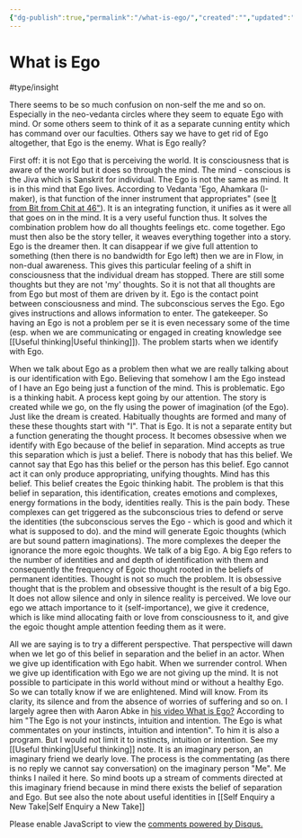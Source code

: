 ```yaml
---
{"dg-publish":true,"permalink":"/what-is-ego/","created":"","updated":""}
---
```



<!-- Google tag (gtag.js) --> <script async src="https://www.googletagmanager.com/gtag/js?id=G-VTS8P5L3R1"></script> <script> window.dataLayer = window.dataLayer || []; function gtag(){dataLayer.push(arguments);} gtag('js', new Date()); gtag('config', 'G-VTS8P5L3R1'); </script>

# What is Ego

#type/insight 

There seems to be so much confusion on non-self the me and so on. Especially in the neo-vedanta circles where they seem to equate Ego with mind. Or some others seem to think of it as a separate cunning entity which has command over our faculties. Others say we have to get rid of Ego altogether, that Ego is the enemy. What is Ego really? 

First off: it is not Ego that is perceiving the world. It is consciousness that is aware of the world but it does so through the mind. The mind - conscious is the Jiva which is Sanskrit for individual. The Ego is not the same as mind. It is in this mind that Ego lives. According to Vedanta 'Ego, Ahamkara (I-maker), is that function of the inner instrument that appropriates" (see [It from Bit from Chit at 46"](https://youtu.be/rUfa450m_aQ)). It is an integrating function, it unifies as it were all that goes on in the mind. It is a very useful function thus. It solves the combination problem how do all thoughts feelings etc. come together. Ego must then also be the story teller, it weaves everything together into a story. Ego is the dreamer then. It can disappear if we give full attention to something (then there is no bandwidth for Ego left) then we are in Flow, in non-dual awareness. This gives this particular feeling of a shift in consciousness that the individual dream has stopped. There are still some thoughts but they are not 'my' thoughts. So it is not that all thoughts are from Ego but most of them are driven by it. Ego is the contact point between consciousness and mind. The subconscious serves the Ego. Ego gives instructions and allows information to enter. The gatekeeper.
So having an Ego is not a problem per se it is even necessary some of the time (esp. when we are communicating or engaged in creating knowledge see [[Useful thinking\|Useful thinking]]). The problem starts when we identify with Ego. 

When we talk about Ego as a problem then what we are really talking about is our identification with Ego. Believing that somehow I am the Ego instead of I have an Ego being just a function of the mind. This is problematic.
Ego is a thinking habit. A process kept going by our attention. The story is created while we go, on the fly using the power of imagination (of the Ego). Just like the dream is created. Habitually thoughts are formed and many of these these thoughts start with "I". That is Ego. It is not a separate entity but a function generating the thought process.  It becomes obsessive when we identify with Ego because of the belief in separation. Mind accepts as true this separation which is just a belief. There is nobody that has this belief. We cannot say that Ego has this belief or the person has this belief. Ego cannot act it can only produce appropriating, unifying thoughts. Mind has this belief. This belief creates the Egoic thinking habit. 
The problem is that this belief in separation, this identification, creates emotions and complexes, energy formations in the body, identities really. This is the pain body. These complexes can get triggered as the subconscious tries to defend or serve the identities (the subconscious serves the Ego - which is good and which it what is supposed to do). and the mind will generate  Egoic thoughts (which are but sound pattern imaginations). The more complexes the deeper the ignorance the more egoic thoughts. We talk of a big Ego. A big Ego refers to the number of identities and and depth of identification with them and consequently the frequency of Egoic thought rooted in the beliefs of permanent identities.
Thought is not so much the problem. It is obsessive thought that is the problem and obsessive thought is the result of a big Ego. It does not allow silence and only in silence reality is perceived.
We love our ego we attach importance to it (self-importance), we give it credence, which is like mind allocating faith or love  from consciousness to it, and give the egoic thought ample attention feeding them as it were.

All we are saying is to try a different perspective. That perspective will dawn when we let go of this belief in separation and the belief in an actor. When we give up identification with Ego habit. When we surrender control. 
When we give up identification with Ego we are not giving up the mind. It is not possible to participate in this world without mind or without a healthy Ego. So we can totally know if we are enlightened. Mind will know. From its clarity, its silence and from the absence of worries of suffering and so on. 
I largely agree then with Aaron Abke in [his video What is Ego?](https://youtu.be/M_C5Cua9VL8) According to him "The Ego is not your instincts, intuition and intention. The Ego is what commentates on your instincts, intuition and intention". To him it is also a program. But I would not limit it to instincts, intuition or intention. See my [[Useful thinking\|Useful thinking]] note.  It is an imaginary person, an imaginary friend we dearly love. The process is the commentating (as there is no reply we cannot say conversation) on the imaginary person "Me". Me thinks I nailed it here.
So mind boots up a stream of comments directed at this imaginary friend because in mind there exists the belief of separation and Ego. But see also the note about useful identities in [[Self Enquiry a New Take\|Self Enquiry a New Take]]

<div id="disqus_thread"></div>
<script>
    /**
    *  RECOMMENDED CONFIGURATION VARIABLES: EDIT AND UNCOMMENT THE SECTION BELOW TO INSERT DYNAMIC VALUES FROM YOUR PLATFORM OR CMS.
    *  LEARN WHY DEFINING THESE VARIABLES IS IMPORTANT: https://disqus.com/admin/universalcode/#configuration-variables    */
    /*
    var disqus_config = function () {
    this.page.url = PAGE_URL;  // Replace PAGE_URL with your page's canonical URL variable
    this.page.identifier = PAGE_IDENTIFIER; // Replace PAGE_IDENTIFIER with your page's unique identifier variable
    };
    */
    (function() { // DON'T EDIT BELOW THIS LINE
    var d = document, s = d.createElement('script');
    s.src = 'https://www-spiritual-garden-com.disqus.com/embed.js';
    s.setAttribute('data-timestamp', +new Date());
    (d.head || d.body).appendChild(s);
    })();
</script>
<noscript>Please enable JavaScript to view the <a href="https://disqus.com/?ref_noscript">comments powered by Disqus.</a></noscript>